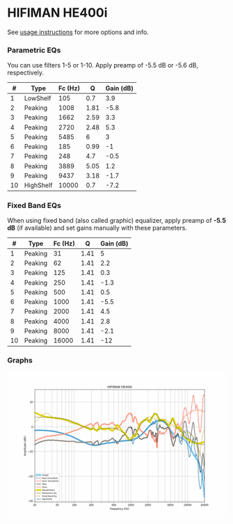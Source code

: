 # HIFIMAN HE400i
See [usage instructions](https://github.com/jaakkopasanen/AutoEq#usage) for more options and info.

### Parametric EQs
You can use filters 1-5 or 1-10. Apply preamp of -5.5 dB or -5.6 dB, respectively.

|   # | Type      |   Fc (Hz) |    Q |   Gain (dB) |
|-----|-----------|-----------|------|-------------|
|   1 | LowShelf  |       105 | 0.7  |         3.9 |
|   2 | Peaking   |      1008 | 1.81 |        -5.8 |
|   3 | Peaking   |      1662 | 2.59 |         3.3 |
|   4 | Peaking   |      2720 | 2.48 |         5.3 |
|   5 | Peaking   |      5485 | 6    |         3   |
|   6 | Peaking   |       185 | 0.99 |        -1   |
|   7 | Peaking   |       248 | 4.7  |        -0.5 |
|   8 | Peaking   |      3889 | 5.05 |         1.2 |
|   9 | Peaking   |      9437 | 3.18 |        -1.7 |
|  10 | HighShelf |     10000 | 0.7  |        -7.2 |

### Fixed Band EQs
When using fixed band (also called graphic) equalizer, apply preamp of **-5.5 dB** (if available) and set gains manually with these parameters.

|   # | Type    |   Fc (Hz) |    Q |   Gain (dB) |
|-----|---------|-----------|------|-------------|
|   1 | Peaking |        31 | 1.41 |         5   |
|   2 | Peaking |        62 | 1.41 |         2.2 |
|   3 | Peaking |       125 | 1.41 |         0.3 |
|   4 | Peaking |       250 | 1.41 |        -1.3 |
|   5 | Peaking |       500 | 1.41 |         0.5 |
|   6 | Peaking |      1000 | 1.41 |        -5.5 |
|   7 | Peaking |      2000 | 1.41 |         4.5 |
|   8 | Peaking |      4000 | 1.41 |         2.8 |
|   9 | Peaking |      8000 | 1.41 |        -2.1 |
|  10 | Peaking |     16000 | 1.41 |       -12   |

### Graphs
![](./HIFIMAN%20HE400i.png)

